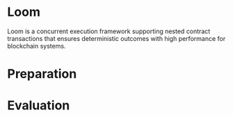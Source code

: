 # Loom

Loom is a concurrent execution framework supporting nested contract transactions that ensures deterministic outcomes with high performance for blockchain systems.

# Preparation

# Evaluation
